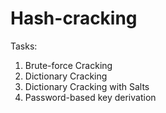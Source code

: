 # Hash-cracking 
Tasks: 
1. Brute-force Cracking 
2. Dictionary Cracking
3. Dictionary Cracking with Salts
4. Password-based key derivation 